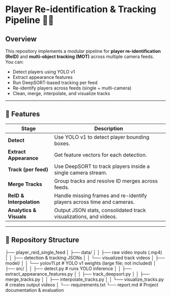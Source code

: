 # Player Re-identification & Tracking Pipeline 🎥🔁

## Overview
This repository implements a modular pipeline for **player re-identification (ReID)** and **multi-object tracking (MOT)** across multiple camera feeds.  
You can:
- Detect players using YOLO v1
- Extract appearance features
- Run DeepSORT-based tracking per feed
- Re-identify players across feeds (single + multi-camera)
- Clean, merge, interpolate, and visualize tracks

---

## 🚀 Features

| Stage                     | Description |
|--------------------------|-------------|
| **Detect**               | Use YOLO v1 to detect player bounding boxes. |
| **Extract Appearance**   | Get feature vectors for each detection. |
| **Track (per feed)**     | Use DeepSORT to track players inside a single camera stream. |
| **Merge Tracks**         | Group tracks and resolve ID merges across feeds. |
| **ReID & Interpolation**| Handle missing frames and re-identify players across time and cameras. |
| **Analytics & Visuals**  | Output JSON stats, consolidated track visualizations, and videos. |

---

## 📁 Repository Structure

├── player_reid_single_feed
│ ├── data/
│ │ ├── raw video inputs (.mp4)
│ │ ├── detection & tracking JSONs
│ │ └── visualized track videos
│ ├── model/
│ │ └── yolov11.pt # YOLO v1 weights (large file; not included)
│ ├── src/
│ │ ├── detect.py # runs YOLO inference
│ │ ├── extract_appearance_features.py
│ │ ├── track_deepsort.py
│ │ ├── merge_tracks.py
│ │ ├── interpolate_tracks.py
│ │ └── visualize_tracks.py # creates output videos
│ └── requirements.txt
└── report.md # Project documentation & evaluation
